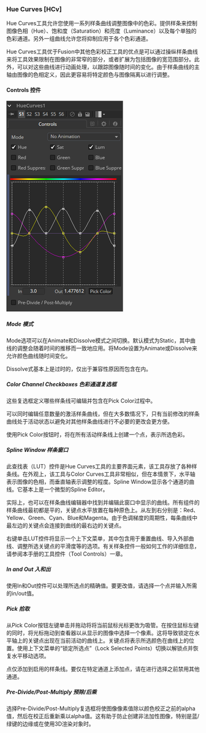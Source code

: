 ### Hue Curves [HCv]

Hue Curves工具允许您使用一系列样条曲线调整图像中的色彩。提供样条来控制图像色相（Hue）、饱和度（Saturation）和亮度（Luminance）以及每个单独的色彩通道。另外一组曲线允许您将抑制应用于各个色彩通道。

Hue Curves工具优于Fusion中其他色彩校正工具的优点是可以通过操纵样条曲线来将工具效果限制在图像的非常窄的部分，或者扩展为包括图像的宽范围部分。此外，可以对这些曲线进行动画处理，以跟踪图像随时间的变化。由于样条曲线的主轴由图像的色相定义，因此更容易将特定颜色与图像隔离以进行调整。

#### Controls 控件

![HCv_Controls](images/HCv_Controls.png)

##### Mode 模式

Mode选项可以在Animate和Dissolve模式之间切换。默认模式为Static，其中曲线的调整会随着时间的推移而一致地应用。将Mode设置为Animate或Dissolve来允许颜色曲线随时间变化。

Dissolve式基本上是过时的，仅出于兼容性原因而包含在内。

##### Color Channel Checkboxes 色彩通道复选框

这些复选框定义哪些样条线可编辑并包含在Pick Color过程中。

可以同时编辑任意数量的激活样条曲线，但在大多数情况下，只有当前修改的样条曲线处于活动状态以避免对其他样条曲线进行不必要的更改会更方便。

使用Pick Color按钮时，将在所有活动样条线上创建一个点，表示所选色彩。

##### Spline Window 样条窗口

此查找表（LUT）控件是Hue Curves工具的主要界面元素，该工具存放了各种样条线。在外观上，该工具与Color Curves工具非常相似，但在本情景下，水平轴表示图像的色相，而垂直轴表示调整的程度。Spline Window显示各个通道的曲线。它基本上是一个微型的Spline Editor。

实际上，也可以在样条曲线编辑器中找到并编辑此窗口中显示的曲线。所有组件的样条曲线最初都是平的，关键点水平放置在每种原色上。从左到右分别是：Red、Yellow、Green、Cyan、Blue和Magenta。由于色调梯度的周期性，每条曲线中最左边的关键点会连接到曲线的最右边的关键点。

右键单击LUT控件将显示一个上下文菜单，其中包含用于重置曲线、导入外部曲线、调整所选关键点的平滑度等的选项。有关样条控件一般如何工作的详细信息，请参阅本手册的工具控件（Tool Controls）一章。

##### In and Out 入和出

使用In和Out控件可以处理所选点的精确值。要更改值，请选择一个点并输入所需的in/out值。

##### Pick 拾取

从Pick Color按钮左键单击并拖动将将当前鼠标光标更改为吸管。在按住鼠标左键的同时，将光标拖动到查看器以从显示的图像中选择一个像素。这将导致锁定在水平轴上的关键点出现在当前活动的曲线上。关键点将表示所选颜色在曲线上的位置。使用上下文菜单的“锁定所选点”（Lock Selected Points）切换以解锁点并恢复水平移动选项。

点仅添加到启用的样条线。要仅在特定通道上添加点，请在进行选择之前禁用其他通道。

##### Pre-Divide/Post-Multiply 预除/后乘

选择Pre-Divide/Post-Multiply复选框将使图像像素值除以颜色校正之前的alpha值，然后在校正后重新乘以alpha值。这有助于防止创建非法加性图像，特别是蓝/绿键的边缘或在使用3D渲染对象时。